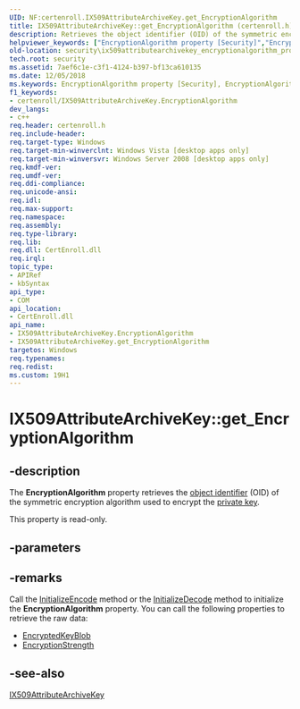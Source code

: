 ```yaml
---
UID: NF:certenroll.IX509AttributeArchiveKey.get_EncryptionAlgorithm
title: IX509AttributeArchiveKey::get_EncryptionAlgorithm (certenroll.h)
description: Retrieves the object identifier (OID) of the symmetric encryption algorithm used to encrypt the private key.
helpviewer_keywords: ["EncryptionAlgorithm property [Security]","EncryptionAlgorithm property [Security]","IX509AttributeArchiveKey interface","IX509AttributeArchiveKey interface [Security]","EncryptionAlgorithm property","IX509AttributeArchiveKey.EncryptionAlgorithm","IX509AttributeArchiveKey.get_EncryptionAlgorithm","IX509AttributeArchiveKey::EncryptionAlgorithm","IX509AttributeArchiveKey::get_EncryptionAlgorithm","certenroll/IX509AttributeArchiveKey::EncryptionAlgorithm","certenroll/IX509AttributeArchiveKey::get_EncryptionAlgorithm","get_EncryptionAlgorithm","security.ix509attributearchivekey_encryptionalgorithm_property"]
old-location: security\ix509attributearchivekey_encryptionalgorithm_property.htm
tech.root: security
ms.assetid: 7aef6c1e-c3f1-4124-b397-bf13ca610135
ms.date: 12/05/2018
ms.keywords: EncryptionAlgorithm property [Security], EncryptionAlgorithm property [Security],IX509AttributeArchiveKey interface, IX509AttributeArchiveKey interface [Security],EncryptionAlgorithm property, IX509AttributeArchiveKey.EncryptionAlgorithm, IX509AttributeArchiveKey.get_EncryptionAlgorithm, IX509AttributeArchiveKey::EncryptionAlgorithm, IX509AttributeArchiveKey::get_EncryptionAlgorithm, certenroll/IX509AttributeArchiveKey::EncryptionAlgorithm, certenroll/IX509AttributeArchiveKey::get_EncryptionAlgorithm, get_EncryptionAlgorithm, security.ix509attributearchivekey_encryptionalgorithm_property
f1_keywords:
- certenroll/IX509AttributeArchiveKey.EncryptionAlgorithm
dev_langs:
- c++
req.header: certenroll.h
req.include-header: 
req.target-type: Windows
req.target-min-winverclnt: Windows Vista [desktop apps only]
req.target-min-winversvr: Windows Server 2008 [desktop apps only]
req.kmdf-ver: 
req.umdf-ver: 
req.ddi-compliance: 
req.unicode-ansi: 
req.idl: 
req.max-support: 
req.namespace: 
req.assembly: 
req.type-library: 
req.lib: 
req.dll: CertEnroll.dll
req.irql: 
topic_type:
- APIRef
- kbSyntax
api_type:
- COM
api_location:
- CertEnroll.dll
api_name:
- IX509AttributeArchiveKey.EncryptionAlgorithm
- IX509AttributeArchiveKey.get_EncryptionAlgorithm
targetos: Windows
req.typenames: 
req.redist: 
ms.custom: 19H1
---
```


# IX509AttributeArchiveKey::get_EncryptionAlgorithm


## -description


The <b>EncryptionAlgorithm</b> property retrieves the <a href="https://docs.microsoft.com/windows/desktop/SecGloss/o-gly">object identifier</a> (OID) of the symmetric encryption algorithm used to encrypt the <a href="https://docs.microsoft.com/windows/desktop/SecGloss/p-gly">private key</a>.

This property is read-only.


## -parameters


## -remarks



Call the <a href="https://docs.microsoft.com/windows/desktop/api/certenroll/nf-certenroll-ix509attributearchivekey-initializeencode">InitializeEncode</a> method or the  <a href="https://docs.microsoft.com/windows/desktop/api/certenroll/nf-certenroll-ix509attributearchivekey-initializedecode">InitializeDecode</a> method to initialize the <b>EncryptionAlgorithm</b> property. You can call the following properties to retrieve the raw data:

<ul>
<li>
<a href="https://docs.microsoft.com/windows/desktop/api/certenroll/nf-certenroll-ix509attributearchivekey-get_encryptedkeyblob">EncryptedKeyBlob</a>
</li>
<li>
<a href="https://docs.microsoft.com/windows/desktop/api/certenroll/nf-certenroll-ix509attributearchivekey-get_encryptionstrength">EncryptionStrength</a>
</li>
</ul>



## -see-also




<a href="https://docs.microsoft.com/windows/desktop/api/certenroll/nn-certenroll-ix509attributearchivekey">IX509AttributeArchiveKey</a>
 

 

